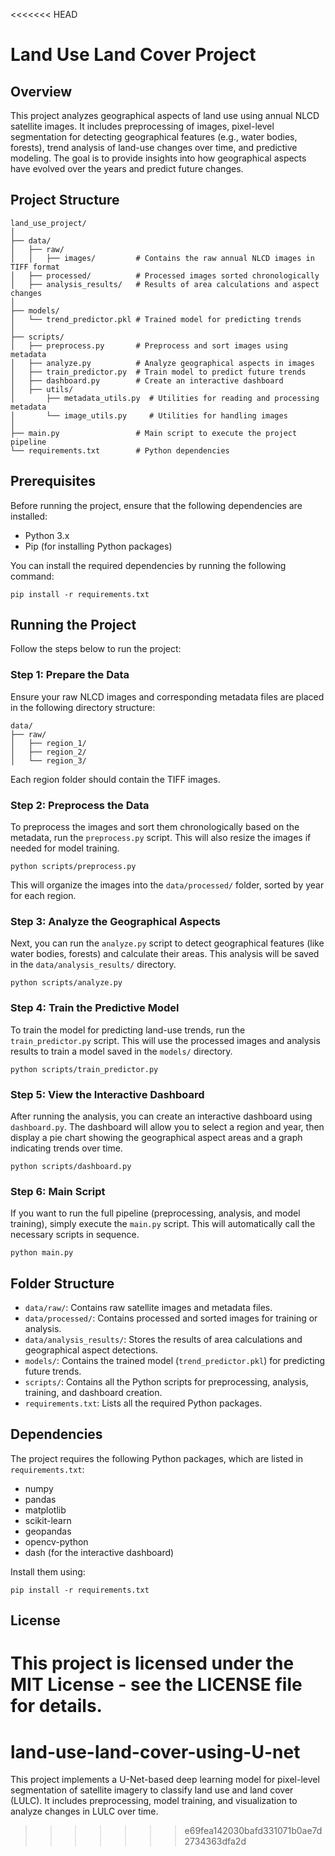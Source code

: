 <<<<<<< HEAD
# Land Use Land Cover Project

## Overview
This project analyzes geographical aspects of land use using annual NLCD satellite images. It includes preprocessing of images, pixel-level segmentation for detecting geographical features (e.g., water bodies, forests), trend analysis of land-use changes over time, and predictive modeling. The goal is to provide insights into how geographical aspects have evolved over the years and predict future changes.

## Project Structure
```
land_use_project/
│
├── data/
│   ├── raw/
│   │   ├── images/         # Contains the raw annual NLCD images in TIFF format
│   ├── processed/          # Processed images sorted chronologically
│   ├── analysis_results/   # Results of area calculations and aspect changes
│
├── models/
│   └── trend_predictor.pkl # Trained model for predicting trends
│
├── scripts/
│   ├── preprocess.py       # Preprocess and sort images using metadata
│   ├── analyze.py          # Analyze geographical aspects in images
│   ├── train_predictor.py  # Train model to predict future trends
│   ├── dashboard.py        # Create an interactive dashboard
│   ├── utils/
│       ├── metadata_utils.py  # Utilities for reading and processing metadata
│       └── image_utils.py     # Utilities for handling images
│
├── main.py                 # Main script to execute the project pipeline
└── requirements.txt        # Python dependencies
```

## Prerequisites
Before running the project, ensure that the following dependencies are installed:

- Python 3.x
- Pip (for installing Python packages)

You can install the required dependencies by running the following command:

```
pip install -r requirements.txt
```

## Running the Project
Follow the steps below to run the project:

### Step 1: Prepare the Data
Ensure your raw NLCD images and corresponding metadata files are placed in the following directory structure:

```
data/
├── raw/
│   ├── region_1/
│   ├── region_2/
│   └── region_3/
```

Each region folder should contain the TIFF images.

### Step 2: Preprocess the Data
To preprocess the images and sort them chronologically based on the metadata, run the `preprocess.py` script. This will also resize the images if needed for model training.

```
python scripts/preprocess.py
```

This will organize the images into the `data/processed/` folder, sorted by year for each region.

### Step 3: Analyze the Geographical Aspects
Next, you can run the `analyze.py` script to detect geographical features (like water bodies, forests) and calculate their areas. This analysis will be saved in the `data/analysis_results/` directory.

```
python scripts/analyze.py
```

### Step 4: Train the Predictive Model
To train the model for predicting land-use trends, run the `train_predictor.py` script. This will use the processed images and analysis results to train a model saved in the `models/` directory.

```
python scripts/train_predictor.py
```

### Step 5: View the Interactive Dashboard
After running the analysis, you can create an interactive dashboard using `dashboard.py`. The dashboard will allow you to select a region and year, then display a pie chart showing the geographical aspect areas and a graph indicating trends over time.

```
python scripts/dashboard.py
```

### Step 6: Main Script
If you want to run the full pipeline (preprocessing, analysis, and model training), simply execute the `main.py` script. This will automatically call the necessary scripts in sequence.

```
python main.py
```

## Folder Structure
- `data/raw/`: Contains raw satellite images and metadata files.
- `data/processed/`: Contains processed and sorted images for training or analysis.
- `data/analysis_results/`: Stores the results of area calculations and geographical aspect detections.
- `models/`: Contains the trained model (`trend_predictor.pkl`) for predicting future trends.
- `scripts/`: Contains all the Python scripts for preprocessing, analysis, training, and dashboard creation.
- `requirements.txt`: Lists all the required Python packages.

## Dependencies
The project requires the following Python packages, which are listed in `requirements.txt`:

- numpy
- pandas
- matplotlib
- scikit-learn
- geopandas
- opencv-python
- dash (for the interactive dashboard)

Install them using:

```
pip install -r requirements.txt
```

## License
This project is licensed under the MIT License - see the LICENSE file for details.
=======
# land-use-land-cover-using-U-net
This project implements a U-Net-based deep learning model for pixel-level segmentation of satellite imagery to classify land use and land cover (LULC). It includes preprocessing, model training, and visualization to analyze changes in LULC over time.
>>>>>>> e69fea142030bafd331071b0ae7d2734363dfa2d
